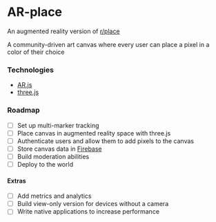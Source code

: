 # AR-place

An augmented reality version of [r/place](https://www.reddit.com/r/place/)

A community-driven art canvas where every user can place a pixel in a color of their choice

### Technologies
- [AR.js](https://github.com/jeromeetienne/AR.js)
- [three.js](https://threejs.org/)

### Roadmap
- [ ] Set up multi-marker tracking
- [ ] Place canvas in augmented reality space with three.js
- [ ] Authenticate users and allow them to add pixels to the canvas
- [ ] Store canvas data in [Firebase](https://firebase.google.com/)
- [ ] Build moderation abilities
- [ ] Deploy to the world

#### Extras
- [ ] Add metrics and analytics
- [ ] Build view-only version for devices without a camera
- [ ] Write native applications to increase performance
